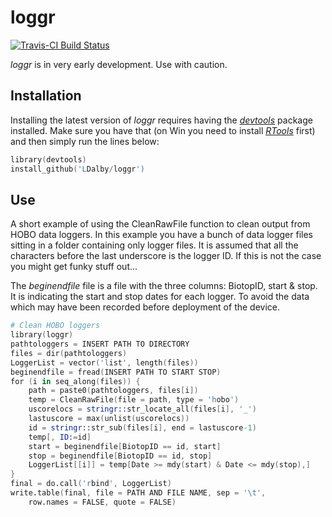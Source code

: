 # loggr
[![Travis-CI Build Status](https://travis-ci.org/LDalby/loggr.svg?branch=master)](https://travis-ci.org/LDalby/loggr)

*loggr* is in very early development. Use with caution.


## Installation
Installing the latest version of *loggr* requires having the [*devtools*](https://cran.r-project.org/web/packages/devtools/index.html) package installed. Make sure you have that (on Win you need to install [*RTools*](https://cran.r-project.org/bin/windows/Rtools/) first) and then simply run the lines below:
```s
library(devtools)
install_github('LDalby/loggr')
```

## Use
A short example of using the CleanRawFile function to clean output from HOBO data loggers. In this example you have a bunch of data logger files sitting in a folder containing only logger files. It is assumed that all the characters before the last underscore is the logger ID. If this is not the case you might get funky stuff out...

The *beginendfile* file is a file with the three columns: BiotopID, start & stop. It is indicating the start and stop dates for each logger. To avoid the data which may have been recorded before deployment of the device. 

```s
# Clean HOBO loggers
library(loggr)
pathtologgers = INSERT PATH TO DIRECTORY
files = dir(pathtologgers)
LoggerList = vector('list', length(files))
beginendfile = fread(INSERT PATH TO START STOP)
for (i in seq_along(files)) {
	path = paste0(pathtologgers, files[i])
	temp = CleanRawFile(file = path, type = 'hobo')
	uscorelocs = stringr::str_locate_all(files[i], '_')
	lastuscore = max(unlist(uscorelocs))
    id = stringr::str_sub(files[i], end = lastuscore-1)
	temp[, ID:=id]
	start = beginendfile[BiotopID == id, start]
	stop = beginendfile[BiotopID == id, stop]
	LoggerList[[i]] = temp[Date >= mdy(start) & Date <= mdy(stop),]
}
final = do.call('rbind', LoggerList)
write.table(final, file = PATH AND FILE NAME, sep = '\t',
	row.names = FALSE, quote = FALSE)
```
